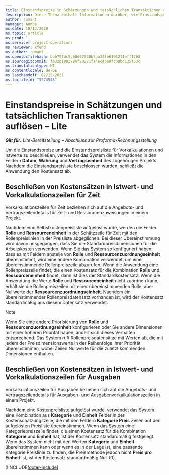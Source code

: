 ```yaml
---
title: Einstandspreise in Schätzungen und tatsächlichen Transaktionen auflösen – Lite
description: Diese Thema enthält Informationen darüber, wie Einstandspreise in Vorkalkulationen und Istwerten aufgelöst werden.
author: rumant
manager: Annbe
ms.date: 10/13/2020
ms.topic: article
ms.prod: ''
ms.service: project-operations
ms.reviewer: kfend
ms.author: rumant
ms.openlocfilehash: bbb79fdc5c68d67530b5aa34fe6105211eff1768
ms.sourcegitcommit: fa32b1893286f20271fa4ec4be8fc68bd135f53c
ms.translationtype: HT
ms.contentlocale: de-DE
ms.lasthandoff: 02/15/2021
ms.locfileid: "5274548"
---
```

# <a name="resolve-cost-prices-on-estimates-and-actuals---lite"></a>Einstandspreise in Schätzungen und tatsächlichen Transaktionen auflösen – Lite

_**Gilt für:** Lite-Bereitstellung – Abschluss zur Proforma-Rechnungsstellung_

Um die Einstandspreise und die Einstandspreisliste für Vorkalkulationen und Istwerte zu beschließen, verwendet das System die Informationen in den Feldern **Datum**, **Währung** und **Vertragseinheit** des zugehörigen Projekts. Nachdem die Einstandspreisliste beschlossen wurden, schließt die Anwendung den Kostensatz ab.

## <a name="resolving-cost-rates-on-actual-and-estimate-lines-for-time"></a>Beschließen von Kostensätzen in Istwert- und Vorkalkulationszeilen für Zeit

Vorkalkulationszeilen für Zeit beziehen sich auf die Angebots- und Vertragszeilendetails für Zeit- und Ressourcenzuweisungen in einem Projekt.

Nachdem eine Selbstkostenpreisliste aufgelöst wurde, werden die Felder **Rolle** und **Ressourceneinheit** in der Schätzzeile für Zeit mit den Rollenpreislinien in der Preisliste abgeglichen. Bei dieser Übereinstimmung wird davon ausgegangen, dass Sie die Standardpreisdimensionen für die Arbeitskosten verwenden. Wenn Sie das System so konfiguriert haben, dass es mit Feldern anstelle von **Rolle** und **Ressourcenzuordnungseinheit** übereinstimmt, wird eine andere Kombination verwendet, um eine übereinstimmende Rollenpreiszeile abzurufen. Wenn die Anwendung eine Rollenpreiszeile findet, die einen Kostensatz für die Kombination **Rolle** und **Ressourceneinheit** findet, dann ist dies der Standardkostensatz. Wenn die Anwendung die Werte **Rolle** und **Ressourceneinheit** nicht zuordnen kann, erhält sie die Rollenpreiszeilen mit einer übereinstimmenden Rolle, aber Nullwerte der **Ressourcenzuordnungseinheit**. Nachdem ein übereinstimmender Rollenpreisdatensatz vorhanden ist, wird der Kostensatz standardmäßig aus diesem Datensatz verwendet. 

> [!NOTE]
> Wenn Sie eine andere Priorisierung von **Rolle** und **Ressourcenzuordnungseinheit** konfigurieren oder Sie andere Dimensionen mit einer höheren Priorität haben, ändert sich dieses Verhalten entsprechend. Das System ruft Rollenpreisdatensätze mit Werten ab, die mit jedem der Preisdimensionswerte in der Reihenfolge ihrer Priorität übereinstimmen, wobei Zeilen Nullwerte für die zuletzt kommenden Dimensionen enthalten.

## <a name="resolving-cost-rates-on-actual-and-estimate-lines-for-expense"></a>Beschließen von Kostensätzen in Istwert- und Vorkalkulationszeilen für Ausgaben

Vorkalkulationszeilen für Ausgaben beziehen sich auf die Angebots- und Vertragszeilendetails für Ausgaben- und Ausgabenvorkalkulationszeilen in einem Projekt.

Nachdem eine Kostenpreisliste aufgelöst wurde, verwendet das System eine Kombination aus **Kategorie** und **Einheit** Felder in der Kostenschätzungszeile, die mit den Feldern **Kategorie Preis** Zeilen auf der aufgelösten Preisliste übereinstimmen. Wenn das System eine Kategoriepreiszeile findet, die einen Kostensatz für die Kombination **Kategorie** und **Einheit** hat, ist der Kostensatz standardmäßig festgelegt. Wenn das System nicht mit den Werten **Kategorie** und **Einheit** übereinstimmen kann oder wenn es in der Lage ist, eine passende Kategorie Preislinie zu finden, die Preismethode jedoch nicht **Preis pro Einheit** ist, ist der Kostensatz standardmäßig Null (0).


[!INCLUDE[footer-include](../../includes/footer-banner.md)]